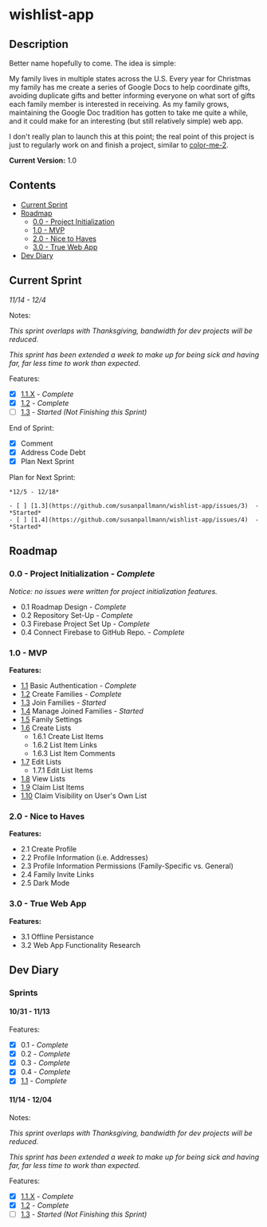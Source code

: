 # wishlist-app

## Description
Better name hopefully to come. The idea is simple:

My family lives in multiple states across the U.S. Every year for Christmas my family has me create a series of Google Docs to help coordinate gifts, avoiding duplicate gifts and better informing everyone on what sort of gifts each family member is interested in receiving. As my family grows, maintaining the Google Doc tradition has gotten to take me quite a while, and it could make for an interesting (but still relatively simple) web app.

I don't really plan to launch this at this point; the real point of this project is just to regularly work on and finish a project, similar to [color-me-2](https://github.com/susanpallmann/color-me-2).

**Current Version:** 1.0

## Contents
* [Current Sprint](#current-sprint)
* [Roadmap](#roadmap)
  * [0.0 - Project Initialization](#00---project-initialization)
  * [1.0 - MVP](#10---mvp)
  * [2.0 - Nice to Haves](#20---nice-to-haves)
  * [3.0 - True Web App](#30---true-web-app)
* [Dev Diary](#dev-diary)

## Current Sprint

*11/14 - 12/4*

Notes:

*This sprint overlaps with Thanksgiving, bandwidth for dev projects will be reduced.*

*This sprint has been extended a week to make up for being sick and having far, far less time to work than expected.*

Features:
- [X] [1.1.X](https://github.com/susanpallmann/wishlist-app/issues/13)  - *Complete*
- [X] [1.2](https://github.com/susanpallmann/wishlist-app/issues/2)  - *Complete*
- [ ] [1.3](https://github.com/susanpallmann/wishlist-app/issues/3)  - *Started (Not Finishing this Sprint)*

End of Sprint:
- [X] Comment
- [X] Address Code Debt
- [X] Plan Next Sprint

Plan for Next Sprint:
```
*12/5 - 12/18*

- [ ] [1.3](https://github.com/susanpallmann/wishlist-app/issues/3)  - *Started*
- [ ] [1.4](https://github.com/susanpallmann/wishlist-app/issues/4)  - *Started*
```

## Roadmap

### 0.0 - Project Initialization - *Complete*
*Notice: no issues were written for project initialization features.*
* 0.1 Roadmap Design - *Complete*
* 0.2 Repository Set-Up - *Complete*
* 0.3 Firebase Project Set Up - *Complete*
* 0.4 Connect Firebase to GitHub Repo. - *Complete*

### 1.0 - MVP
**Features:**
* [1.1](https://github.com/susanpallmann/wishlist-app/issues/1) Basic Authentication - *Complete*
* [1.2](https://github.com/susanpallmann/wishlist-app/issues/2) Create Families - *Complete*
* [1.3](https://github.com/susanpallmann/wishlist-app/issues/3) Join Families - *Started*
* [1.4](https://github.com/susanpallmann/wishlist-app/issues/4) Manage Joined Families - *Started*
* [1.5](https://github.com/susanpallmann/wishlist-app/issues/5) Family Settings
* [1.6](https://github.com/susanpallmann/wishlist-app/issues/6) Create Lists
  * 1.6.1 Create List Items
  * 1.6.2 List Item Links
  * 1.6.3 List Item Comments
* [1.7](https://github.com/susanpallmann/wishlist-app/issues/7) Edit Lists
  * 1.7.1 Edit List Items
* [1.8](https://github.com/susanpallmann/wishlist-app/issues/8) View Lists
* [1.9](https://github.com/susanpallmann/wishlist-app/issues/9) Claim List Items
* [1.10](https://github.com/susanpallmann/wishlist-app/issues/10) Claim Visibility on User's Own List

### 2.0 - Nice to Haves
**Features:**
* 2.1 Create Profile
* 2.2 Profile Information (i.e. Addresses)
* 2.3 Profile Information Permissions (Family-Specific vs. General)
* 2.4 Family Invite Links
* 2.5 Dark Mode

### 3.0 - True Web App
**Features:**
* 3.1 Offline Persistance
* 3.2 Web App Functionality Research

## Dev Diary

### Sprints
#### 10/31 - 11/13

Features:
- [X] 0.1 - *Complete*
- [X] 0.2 - *Complete*
- [X] 0.3 - *Complete*
- [X] 0.4 - *Complete*
- [X] [1.1](https://github.com/susanpallmann/wishlist-app/issues/1) - *Complete*

#### 11/14 - 12/04

Notes:

*This sprint overlaps with Thanksgiving, bandwidth for dev projects will be reduced.*

*This sprint has been extended a week to make up for being sick and having far, far less time to work than expected.*

Features:
- [X] [1.1.X](https://github.com/susanpallmann/wishlist-app/issues/13)  - *Complete*
- [X] [1.2](https://github.com/susanpallmann/wishlist-app/issues/2)  - *Complete*
- [ ] [1.3](https://github.com/susanpallmann/wishlist-app/issues/3)  - *Started (Not Finishing this Sprint)*
